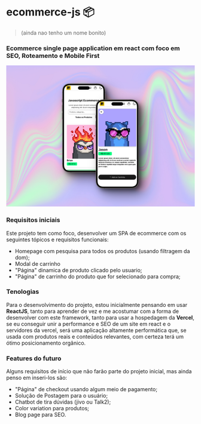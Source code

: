 # ecommerce-js 📦 
> (ainda nao tenho um nome bonito)
### Ecommerce single page application em react com foco em SEO, Roteamento e Mobile First

![shots](shots.png)

### Requisitos iniciais
Este projeto tem como foco, desenvolver um SPA de ecommerce com os seguintes tópicos e requisitos funcionais:
 - Homepage com pesquisa para todos os produtos (usando filtragem da dom);
 - Modal de carrinho
 - "Página" dinamica de produto clicado pelo usuario;
 - "Página" de carrinho do produto que for selecionado para compra;

### Tenologias
Para o desenvolvimento do projeto, estou inicialmente pensando em usar **ReactJS**, tanto para aprender de vez e me acostumar com a forma de desenvolver com este framework, tanto para usar a hospedagem da **Vercel**, se eu conseguir unir a performance e SEO de um site em react e o servidores da vercel, será uma aplicação altamente performática que, se usada com produtos reais e conteúdos relevantes, com certeza terá um ótimo posicionamento orgânico.
 
 
### Features do futuro
Alguns requisitos de início que não farão parte do projeto inicial, mas ainda penso em inseri-los são:
 - "Página" de checkout usando algum meio de pagamento;
 - Solução de Postagem para o usuário;
 - Chatbot de tira dúvidas (jivo ou Talk2);
 - Color variation para produtos;
 - Blog page para SEO.
 
